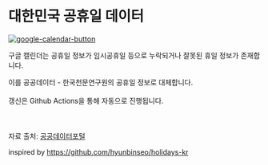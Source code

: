 # 대한민국 공휴일 데이터
[![google-calendar-button](https://github.com/user-attachments/assets/53ba73ed-b5f8-411a-a8ea-340cca1cd00d)](https://calendar.google.com/calendar/r?cid=webcal://daehyeoni.dev/holidays-kr/holidays.ics)

구글 캘린더는 공휴일 정보가 임시공휴일 등으로 누락되거나 잘못된 휴일 정보가 존재합니다.

이를 공공데이터 - 한국천문연구원의 공휴일 정보로 대체합니다.
<br /><br />
갱신은 Github Actions을 통해 자동으로 진행됩니다.
<br /><br /><br /><br />
자료 출처: [공공데이터포털](https://www.data.go.kr/data/15012690/openapi.do)

inspired by https://github.com/hyunbinseo/holidays-kr
